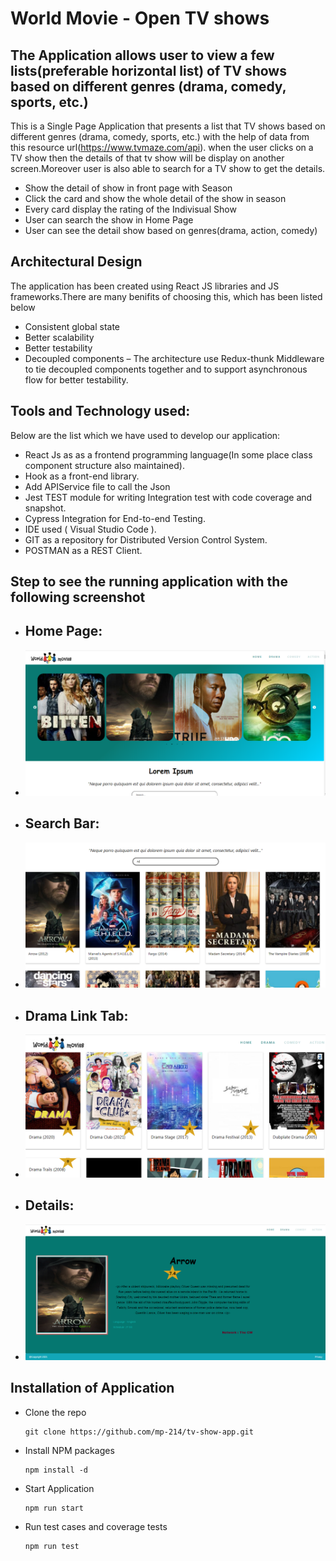 # World Movie - Open TV shows

## The Application allows user to view a few lists(preferable horizontal list) of TV shows based on different genres (drama, comedy, sports, etc.)

This is a Single Page Application that presents a list that TV shows based on different genres (drama, comedy, sports, etc.) with the help of data from this resource url(https://www.tvmaze.com/api). when the user clicks on a TV show then the details of that tv show will be display on another screen.Moreover user is also able to search for a TV show to get the details.

- Show the detail of show in front page with Season
- Click the card and show the whole detail of the show in season
- Every card display the rating of the Indivisual Show
- User can search the show in Home Page
- User can see the detail show based on genres(drama, action, comedy)

## Architectural Design

The application has been created using React JS libraries and JS frameworks.There are many benifits of choosing this, which has been listed below

- Consistent global state
- Better scalability
- Better testability
- Decoupled components – The architecture use Redux-thunk Middleware to tie decoupled components together and to support asynchronous flow for better testability.

## Tools and Technology used:

Below are the list which we have used to develop our application:

- React Js as as a frontend programming language(In some place class component structure also maintained).
- Hook as a front-end library.
- Add APIService file to call the Json
- Jest TEST module for writing Integration test with code coverage and snapshot.
- Cypress Integration for End-to-end Testing.
- IDE used ( Visual Studio Code ).
- GIT as a repository for Distributed Version Control System.
- POSTMAN as a REST Client.

## Step to see the running application with the following screenshot

- ## Home Page:
- ![Display Home Page](src/images/home.PNG "After run npm install")
- ## Search Bar:
- ![Display Search](src/images/search.PNG "Click on Learn More button")
- ## Drama Link Tab:
- ![Display the list of Season](src/images/drama.PNG "Display and Hightlight the list of Season")
- ## Details:
- ![Display the list of Season](src/images/details.PNG "Display and Hightlight the list of Season")

## Installation of Application

- Clone the repo

  ```
  git clone https://github.com/mp-214/tv-show-app.git
  ```

- Install NPM packages

  ```
  npm install -d
  ```

- Start Application
  ```
  npm run start
  ```
- Run test cases and coverage tests
  ```
  npm run test
  ```


